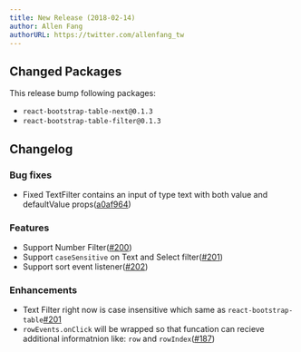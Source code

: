 ```yaml
---
title: New Release (2018-02-14)
author: Allen Fang
authorURL: https://twitter.com/allenfang_tw
---
```


## Changed Packages

This release bump following packages:

* `react-bootstrap-table-next@0.1.3`
* `react-bootstrap-table-filter@0.1.3`

## Changelog

### Bug fixes
* Fixed TextFilter contains an input of type text with both value and defaultValue props([a0af964](https://github.com/react-bootstrap-table/react-bootstrap-table2/commit/a0af964d76c3643c212a81c68e91970afd16d536))

### Features
* Support Number Filter([#200](https://github.com/react-bootstrap-table/react-bootstrap-table2/pull/200))
* Support `caseSensitive` on Text and Select filter([#201](https://github.com/react-bootstrap-table/react-bootstrap-table2/pull/201))
* Support sort event listener([#202](https://github.com/react-bootstrap-table/react-bootstrap-table2/issues/202))

### Enhancements
* Text Filter right now is case insensitive which same as `react-bootstrap-table`[#201](https://github.com/react-bootstrap-table/react-bootstrap-table2/pull/201)
* `rowEvents.onClick` will be wrapped so that funcation can recieve additional informatnion like: `row` and `rowIndex`([#187](https://github.com/react-bootstrap-table/react-bootstrap-table2/pull/187))